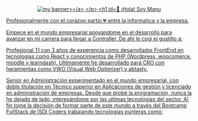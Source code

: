 <p align="center">
  <a href="https://manuelsaezcarmona.netlify.app/" target="_blank" rel="noreferrer"><img src="https://github.com/manuelsaezcarmona/manuelsaezcarmona/assets/70754764/d3bcec13-d115-401a-ba03-707944a7ca7a" alt="my banner></a>
</p>


#  👋 ¡Hola! Soy Manu

Profesionalmente con el corazon partio 💔 entre la informatica y la empresa.

Empece en el mundo empresarial apoyandome en el desarrollo para avanzar en mi carrera para llegar a Controller. 
De ahi le cogi el gustillo a:


Profesional TI con 3 años de experencia como desarrollador FrontEnd en tecnologías como React y conocimientos de PHP (Wordpress, woocomerce, moodle y learndash).
Ultimamente he desarrollado para CRO con heramientas como VWO (Visual Web Optimizer) y abtasty.

Senior en Administración experimentado en el mundo empresarial, con doble titulación en Técnico superior en Aplicaciones de gestión y licenciado en administración de empresas.
Desde que probé la programación, nunca la he dejado de lado, interesándome por las ultimas tecnologías del sector. Al fin tome la decisión de formar parte de este mundo a través del Bootcamp FullStack de ISDI Coders trabajando tecnologías punteras como: 

<!--
**manuelsaezcarmona/manuelsaezcarmona** is a ✨ _special_ ✨ repository because its `README.md` (this file) appears on your GitHub profile.

Here are some ideas to get you started:

- 🔭 I’m currently working on ...
- 🌱 I’m currently learning ...
- 👯 I’m looking to collaborate on ...
- 🤔 I’m looking for help with ...
- 💬 Ask me about ...
- 📫 How to reach me: ...
- 😄 Pronouns: ...
- ⚡ Fun fact: ...
-->
